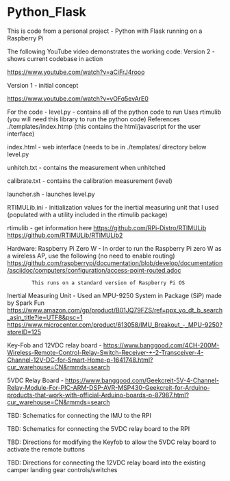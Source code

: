 # Python_Flask
This is code from a personal project - Python with Flask running on a Raspberry Pi

The following YouTube video demonstrates the working code:
Version 2 - shows current codebase in action

https://www.youtube.com/watch?v=aCiFrJ4rooo

Version 1 - initial concept

https://www.youtube.com/watch?v=vOFq5evArE0

For the code - 
level.py - contains all of the python code to run
          Uses rtimulib (you will need this library to run the python code)
          References ./templates/index.htmp (this contains the html/javascript for the user interface)
          
index.html - web interface (needs to be in ./templates/ directory below level.py          

unhitch.txt - contains the measurement when unhitched

calibrate.txt - contains the calibration measurement (level)

launcher.sh - launches level.py

RTIMULib.ini - initialization values for the inertial measuring unit that I used (populated with a utility included in the rtimulib package)

rtimulib - get information here
            https://github.com/RPi-Distro/RTIMULib
            https://github.com/RTIMULib/RTIMULib2
            

Hardware:
Raspberry Pi Zero W - 
            In order to run the Raspberry Pi zero W as a wireless AP, use the following (no need to enable routing)
            https://github.com/raspberrypi/documentation/blob/develop/documentation/asciidoc/computers/configuration/access-point-routed.adoc
            
            This runs on a standard version of Raspberry Pi OS
            
Inertial Measuring Unit - 
            Used an MPU-9250 System in Package (SiP) made by Spark Fun
            https://www.amazon.com/gp/product/B01JQ79FZS/ref=ppx_yo_dt_b_search_asin_title?ie=UTF8&psc=1
            https://www.microcenter.com/product/613058/IMU_Breakout_-_MPU-9250?storeID=125
            
Key-Fob and 12VDC relay board - 
            https://www.banggood.com/4CH-200M-Wireless-Remote-Control-Relay-Switch-Receiver-+-2-Transceiver-4-Channel-12V-DC-for-Smart-Home-p-1641748.html?cur_warehouse=CN&rmmds=search
            
5VDC Relay Board - 
            https://www.banggood.com/Geekcreit-5V-4-Channel-Relay-Module-For-PIC-ARM-DSP-AVR-MSP430-Geekcreit-for-Arduino-products-that-work-with-official-Arduino-boards-p-87987.html?cur_warehouse=CN&rmmds=search
            
TBD: Schematics for connecting the IMU to the RPI

TBD: Schematics for connecting the 5VDC relay board to the RPI

TBD: Directions for modifying the Keyfob to allow the 5VDC relay board to activate the remote buttons

TBD: Directions for connecting the 12VDC relay board into the existing camper landing gear controls/switches
            
